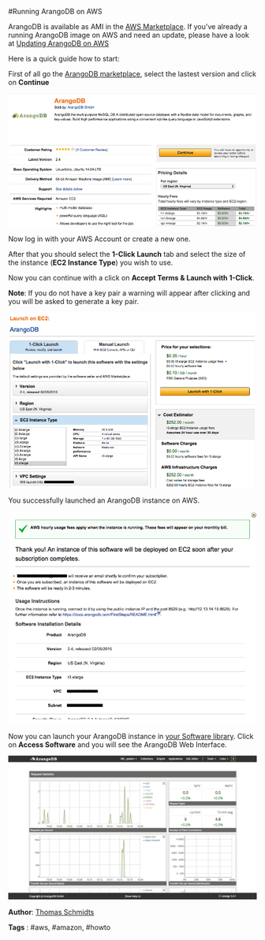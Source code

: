 #Running ArangoDB on AWS

ArangoDB is available as AMI in the [AWS Marketplace][1]. 
If you've already a running ArangoDB image on AWS and need an update, please have a look at [Updating ArangoDB on AWS](UpdateArangoDBOnAWS)

Here is a quick guide how to start:

First of all go the [ArangoDB marketplace][2], select the lastest version and click on **Continue**

![AWS marketplace](assets/RunningOnAWS/marketplace.png)

Now log in with your AWS Account or create a new one.

After that you should select the **1-Click Launch** tab and select the size of the instance (**EC2 Instance Type**) you wish to use.

Now you can continue with a click on **Accept Terms & Launch with 1-Click**.

**Note**: If you do not have a key pair a warning will appear after clicking and you will be asked to generate a key pair.

![Instance Size](assets/RunningOnAWS/instance.png)

You successfully launched an ArangoDB instance on AWS.

![Launch ArangoDB](assets/RunningOnAWS/launch.png)

Now you can launch your ArangoDB instance in [your Software library][3]. Click on **Access Software** and you will see the ArangoDB Web Interface.

![Web Interface](assets/RunningOnAWS/webInterface.png)

**Author**: [Thomas Schmidts](https://github.com/13abylon)

**Tags** : #aws, #amazon, #howto

[1]: https://aws.amazon.com/de/
[2]: https://aws.amazon.com/marketplace/search/results/ref=dtl_navgno_search_box?page=1&searchTerms=arangodb
[3]: https://aws.amazon.com/marketplace/library
